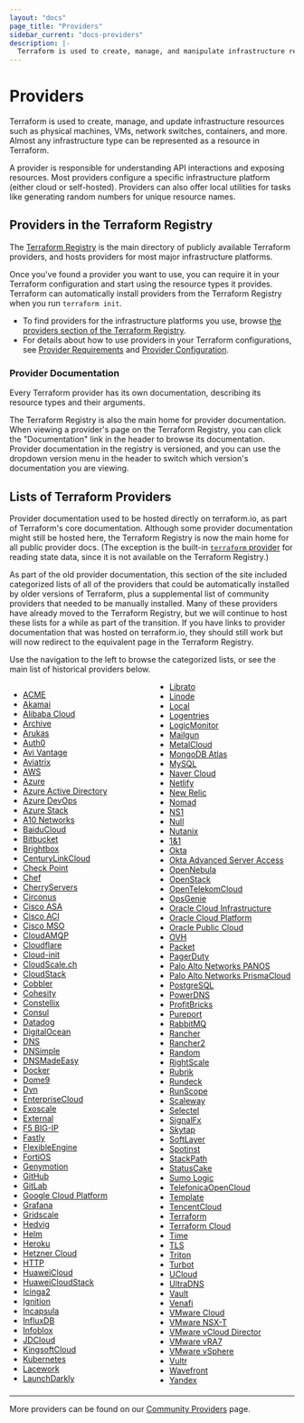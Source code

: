 ```yaml
---
layout: "docs"
page_title: "Providers"
sidebar_current: "docs-providers"
description: |-
  Terraform is used to create, manage, and manipulate infrastructure resources. Examples of resources include physical machines, VMs, network switches, containers, etc. Almost any infrastructure noun can be represented as a resource in Terraform.
---
```


# Providers

Terraform is used to create, manage, and update infrastructure resources such
as physical machines, VMs, network switches, containers, and more. Almost any
infrastructure type can be represented as a resource in Terraform.

A provider is responsible for understanding API interactions and exposing
resources. Most providers configure a specific infrastructure platform (either
cloud or self-hosted). Providers can also offer local utilities for tasks like
generating random numbers for unique resource names.

## Providers in the Terraform Registry

The [Terraform Registry](https://registry.terraform.io/browse/providers)
is the main directory of publicly available Terraform providers, and hosts
providers for most major infrastructure platforms.

Once you've found a provider you want to use, you can require it in your
Terraform configuration and start using the resource types it provides.
Terraform can automatically install providers from the Terraform Registry when
you run `terraform init`.

- To find providers for the infrastructure platforms you use, browse
  [the providers section of the Terraform Registry](https://registry.terraform.io/browse/providers).
- For details about how to use providers in your Terraform configurations, see
  [Provider Requirements](../configuration/provider-requirements.html) and
  [Provider Configuration](../configuration/providers.html).

### Provider Documentation

Every Terraform provider has its own documentation, describing its resource
types and their arguments.

The Terraform Registry is also the main home for provider documentation.
When viewing a provider's page on the Terraform Registry, you can click the
"Documentation" link in the header to browse its documentation. Provider
documentation in the registry is versioned, and you can use the dropdown version
menu in the header to switch which version's documentation you are viewing.

## Lists of Terraform Providers

Provider documentation used to be hosted directly on terraform.io, as part of
Terraform's core documentation. Although some provider documentation might still
be hosted here, the Terraform Registry is now the main home for all public
provider docs. (The exception is the built-in
[`terraform` provider](/docs/providers/terraform/index.html) for reading state
data, since it is not available on the Terraform Registry.)

As part of the old provider documentation, this section of the site included
categorized lists of all of the providers that could be automatically installed
by older versions of Terraform, plus a supplemental list of community providers
that needed to be manually installed. Many of these providers have already moved
to the Terraform Registry, but we will continue to host these lists for a while
as part of the transition. If you have links to provider documentation that was
hosted on terraform.io, they should still work but will now redirect to the
equivalent page in the Terraform Registry.

Use the navigation to the left to browse the categorized lists, or see the main
list of historical providers below.

<div style="column-width: 14em;">


- [ACME](/docs/providers/acme/index.html)
- [Akamai](/docs/providers/akamai/index.html)
- [Alibaba Cloud](/docs/providers/alicloud/index.html)
- [Archive](/docs/providers/archive/index.html)
- [Arukas](/docs/providers/arukas/index.html)
- [Auth0](/docs/providers/auth0/index.html)
- [Avi Vantage](/docs/providers/avi/index.html)
- [Aviatrix](/docs/providers/aviatrix/index.html)
- [AWS](/docs/providers/aws/index.html)
- [Azure](/docs/providers/azurerm/index.html)
- [Azure Active Directory](/docs/providers/azuread/index.html)
- [Azure DevOps](/docs/providers/azuredevops/index.html)
- [Azure Stack](/docs/providers/azurestack/index.html)
- [A10 Networks](/docs/providers/vthunder/index.html)
- [BaiduCloud](/docs/providers/baiducloud/index.html)
- [Bitbucket](/docs/providers/bitbucket/index.html)
- [Brightbox](/docs/providers/brightbox/index.html)
- [CenturyLinkCloud](/docs/providers/clc/index.html)
- [Check Point](/docs/providers/checkpoint/index.html)
- [Chef](/docs/providers/chef/index.html)
- [CherryServers](/docs/providers/cherryservers/index.html)
- [Circonus](/docs/providers/circonus/index.html)
- [Cisco ASA](/docs/providers/ciscoasa/index.html)
- [Cisco ACI](/docs/providers/aci/index.html)
- [Cisco MSO](/docs/providers/mso/index.html)
- [CloudAMQP](/docs/providers/cloudamqp/index.html)
- [Cloudflare](/docs/providers/cloudflare/index.html)
- [Cloud-init](/docs/providers/cloudinit/index.html)
- [CloudScale.ch](/docs/providers/cloudscale/index.html)
- [CloudStack](/docs/providers/cloudstack/index.html)
- [Cobbler](/docs/providers/cobbler/index.html)
- [Cohesity](/docs/providers/cohesity/index.html)
- [Constellix](/docs/providers/constellix/index.html)
- [Consul](/docs/providers/consul/index.html)
- [Datadog](/docs/providers/datadog/index.html)
- [DigitalOcean](/docs/providers/do/index.html)
- [DNS](/docs/providers/dns/index.html)
- [DNSimple](/docs/providers/dnsimple/index.html)
- [DNSMadeEasy](/docs/providers/dme/index.html)
- [Docker](/docs/providers/docker/index.html)
- [Dome9](/docs/providers/dome9/index.html)
- [Dyn](/docs/providers/dyn/index.html)
- [EnterpriseCloud](/docs/providers/ecl/index.html)
- [Exoscale](/docs/providers/exoscale/index.html)
- [External](/docs/providers/external/index.html)
- [F5 BIG-IP](/docs/providers/bigip/index.html)
- [Fastly](/docs/providers/fastly/index.html)
- [FlexibleEngine](/docs/providers/flexibleengine/index.html)
- [FortiOS](/docs/providers/fortios/index.html)
- [Genymotion](/docs/providers/genymotion/index.html)
- [GitHub](/docs/providers/github/index.html)
- [GitLab](/docs/providers/gitlab/index.html)
- [Google Cloud Platform](/docs/providers/google/index.html)
- [Grafana](/docs/providers/grafana/index.html)
- [Gridscale](/docs/providers/gridscale)
- [Hedvig](/docs/providers/hedvig/index.html)
- [Helm](/docs/providers/helm/index.html)
- [Heroku](/docs/providers/heroku/index.html)
- [Hetzner Cloud](/docs/providers/hcloud/index.html)
- [HTTP](/docs/providers/http/index.html)
- [HuaweiCloud](/docs/providers/huaweicloud/index.html)
- [HuaweiCloudStack](/docs/providers/huaweicloudstack/index.html)
- [Icinga2](/docs/providers/icinga2/index.html)
- [Ignition](/docs/providers/ignition/index.html)
- [Incapsula](/docs/providers/incapsula/index.html)
- [InfluxDB](/docs/providers/influxdb/index.html)
- [Infoblox](/docs/providers/infoblox/index.html)
- [JDCloud](/docs/providers/jdcloud/index.html)
- [KingsoftCloud](/docs/providers/ksyun/index.html)
- [Kubernetes](/docs/providers/kubernetes/index.html)
- [Lacework](/docs/providers/lacework/index.html)
- [LaunchDarkly](/docs/providers/launchdarkly/index.html)
- [Librato](/docs/providers/librato/index.html)
- [Linode](/docs/providers/linode/index.html)
- [Local](/docs/providers/local/index.html)
- [Logentries](/docs/providers/logentries/index.html)
- [LogicMonitor](/docs/providers/logicmonitor/index.html)
- [Mailgun](/docs/providers/mailgun/index.html)
- [MetalCloud](/docs/providers/metalcloud/index.html)
- [MongoDB Atlas](/docs/providers/mongodbatlas/index.html)
- [MySQL](/docs/providers/mysql/index.html)
- [Naver Cloud](/docs/providers/ncloud/index.html)
- [Netlify](/docs/providers/netlify/index.html)
- [New Relic](https://registry.terraform.io/providers/newrelic/newrelic/latest/docs)
- [Nomad](/docs/providers/nomad/index.html)
- [NS1](/docs/providers/ns1/index.html)
- [Null](https://registry.terraform.io/providers/hashicorp/null/latest/docs)
- [Nutanix](/docs/providers/nutanix/index.html)
- [1&1](/docs/providers/oneandone/index.html)
- [Okta](/docs/providers/okta/index.html)
- [Okta Advanced Server Access](/docs/providers/oktaasa/index.html)
- [OpenNebula](/docs/providers/opennebula/index.html)
- [OpenStack](/docs/providers/openstack/index.html)
- [OpenTelekomCloud](/docs/providers/opentelekomcloud/index.html)
- [OpsGenie](/docs/providers/opsgenie/index.html)
- [Oracle Cloud Infrastructure](/docs/providers/oci/index.html)
- [Oracle Cloud Platform](/docs/providers/oraclepaas/index.html)
- [Oracle Public Cloud](/docs/providers/opc/index.html)
- [OVH](/docs/providers/ovh/index.html)
- [Packet](/docs/providers/packet/index.html)
- [PagerDuty](/docs/providers/pagerduty/index.html)
- [Palo Alto Networks PANOS](/docs/providers/panos/index.html)
- [Palo Alto Networks PrismaCloud](/docs/providers/prismacloud/index.html)
- [PostgreSQL](/docs/providers/postgresql/index.html)
- [PowerDNS](/docs/providers/powerdns/index.html)
- [ProfitBricks](/docs/providers/profitbricks/index.html)
- [Pureport](/docs/providers/pureport/index.html)
- [RabbitMQ](/docs/providers/rabbitmq/index.html)
- [Rancher](/docs/providers/rancher/index.html)
- [Rancher2](/docs/providers/rancher2/index.html)
- [Random](https://registry.terraform.io/providers/hashicorp/random/latest/docs)
- [RightScale](/docs/providers/rightscale/index.html)
- [Rubrik](/docs/providers/rubrik/index.html)
- [Rundeck](/docs/providers/rundeck/index.html)
- [RunScope](/docs/providers/runscope/index.html)
- [Scaleway](/docs/providers/scaleway/index.html)
- [Selectel](/docs/providers/selectel/index.html)
- [SignalFx](/docs/providers/signalfx/index.html)
- [Skytap](/docs/providers/skytap/index.html)
- [SoftLayer](/docs/providers/softlayer/index.html)
- [Spotinst](/docs/providers/spotinst/index.html)
- [StackPath](/docs/providers/stackpath/index.html)
- [StatusCake](/docs/providers/statuscake/index.html)
- [Sumo Logic](/docs/providers/sumologic/index.html)
- [TelefonicaOpenCloud](/docs/providers/telefonicaopencloud/index.html)
- [Template](/docs/providers/template/index.html)
- [TencentCloud](/docs/providers/tencentcloud/index.html)
- [Terraform](/docs/providers/terraform/index.html)
- [Terraform Cloud](/docs/providers/tfe/index.html)
- [Time](/docs/providers/time/index.html)
- [TLS](/docs/providers/tls/index.html)
- [Triton](/docs/providers/triton/index.html)
- [Turbot](/docs/providers/turbot/index.html)
- [UCloud](/docs/providers/ucloud/index.html)
- [UltraDNS](/docs/providers/ultradns/index.html)
- [Vault](/docs/providers/vault/index.html)
- [Venafi](/docs/providers/venafi/index.html)
- [VMware Cloud](/docs/providers/vmc/index.html)
- [VMware NSX-T](/docs/providers/nsxt/index.html)
- [VMware vCloud Director](/docs/providers/vcd/index.html)
- [VMware vRA7](/docs/providers/vra7/index.html)
- [VMware vSphere](/docs/providers/vsphere/index.html)
- [Vultr](/docs/providers/vultr/index.html)
- [Wavefront](/docs/providers/wavefront/index.html)
- [Yandex](/docs/providers/yandex/index.html)


</div>

-----

More providers can be found on our [Community Providers](/docs/providers/type/community-index.html) page.
